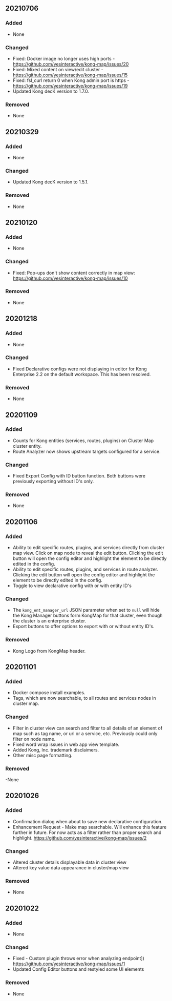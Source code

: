 ## 20210706
### Added
- None
### Changed
- Fixed: Docker image no longer uses high ports - https://github.com/yesinteractive/kong-map/issues/20
- Fixed: Mixed content on view/edit cluster - https://github.com/yesinteractive/kong-map/issues/15
- Fixed: fsl_curl return 0 when Kong admin port is https - https://github.com/yesinteractive/kong-map/issues/19
- Updated Kong decK version to 1.7.0.
### Removed
- None


## 20210329
### Added
- None
### Changed
- Updated Kong decK version to 1.5.1.
### Removed
- None


## 20210120
### Added
- None
### Changed
- Fixed: Pop-ups don't show content correctly in map view: https://github.com/yesinteractive/kong-map/issues/10
### Removed
- None

## 20201218
### Added
- None
### Changed
- Fixed Declarative configs were not displaying in editor for Kong Enterprise 2.2 on the default workspace. This has been resolved.
### Removed
- None

## 20201109
### Added
- Counts for Kong entities (services, routes, plugins) on Cluster Map cluster entity.
- Route Analyzer now shows upstream targets configured for a service.
### Changed
- Fixed Export Config with ID button function. Both buttons were previously exporting without ID's only.
### Removed
- None


## 20201106
### Added
- Ability to edit specific routes, plugins, and services directly from cluster map view. Click on map node
to reveal the edit button. Clicking the edit button will open the config editor and highlight the element to be directly edited in the config.
- Ability to edit specific routes, plugins, and services in route analyzer. Clicking the edit button
will open the config editor and highlight the element to be directly edited in the config.
- Toggle to view declarative config with or with entity ID's
### Changed
- The `kong_ent_manager_url` JSON parameter when set to `null` will hide the Kong Manager buttons
form KongMap for that cluster, even though the cluster is an enterprise cluster.
- Export buttons to offer options to export with or without entity ID's.
### Removed
- Kong Logo from KongMap header.


## 20201101
### Added
- Docker compose install examples.
- Tags, which are now searchable, to all routes and services nodes in cluster map.
### Changed
- Filter in cluster view can search and filter to all details of an element of map such as tag name, or url or a service, etc. Previously could only filter on node name.
- Fixed word wrap issues in web app view template. 
- Added Kong, Inc. trademark disclaimers.
- Other misc page formatting.
### Removed
-None


## 20201026
### Added
- Confirmation dialog when about to save new declarative configuration.
- Enhancement Request - Make map searchable. Will enhance this feature further in future. For now acts as a filter rather than proper search and highlight.  https://github.com/yesinteractive/kong-map/issues/2 

### Changed
- Altered cluster details displayable data in cluster view
- Altered key value data appearance in cluster/map view

### Removed
- None


## 20201022
### Added
- None

### Changed
- Fixed - Custom plugin throws error when analyzing endpoint]) https://github.com/yesinteractive/kong-map/issues/1
- Updated Config Editor buttons and restyled some UI elements

### Removed
- None
